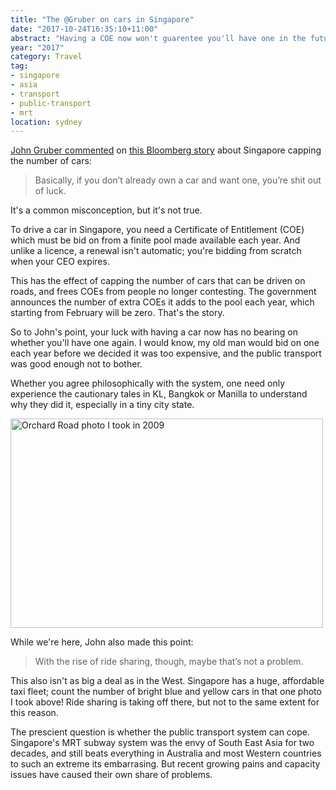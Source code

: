 ```yaml
---
title: "The @Gruber on cars in Singapore"
date: "2017-10-24T16:35:10+11:00"
abstract: "Having a COE now won't guarentee you'll have one in the future"
year: "2017"
category: Travel
tag:
- singapore
- asia
- transport
- public-transport
- mrt
location: sydney
---
```

[John Gruber commented] on [this Bloomberg story] about Singapore capping the number of cars:

> Basically, if you don’t already own a car and want one, you’re shit out of luck.

It's a common misconception, but it's not true.

To drive a car in Singapore, you need a Certificate of Entitlement (COE) which must be bid on from a finite pool made available each year. And unlike a licence, a renewal isn't automatic; you're bidding from scratch when your CEO expires.

This has the effect of capping the number of cars that can be driven on roads, and frees COEs from people no longer contesting. The government announces the number of extra COEs it adds to the pool each year, which starting from February will be zero. That's the story. 

So to John's point, your luck with having a car now has no bearing on whether you'll have one again. I would know, my old man would bid on one each year before we decided it was too expensive, and the public transport was good enough not to bother.

Whether you agree philosophically with the system, one need only experience the cautionary tales in KL, Bangkok or Manilla to understand why they did it, especially in a tiny city state.

<p><img src="https://farm3.staticflickr.com/2562/3709522212_bb458dc65b_z_d.jpg" alt="Orchard Road photo I took in 2009" style="width:500px; height:335px;" srcset="https://farm3.staticflickr.com/2562/3709522212_bb458dc65b_z_d.jpg 1x, https://farm3.staticflickr.com/2562/3709522212_bb458dc65b_b_d.jpg 2x" /></p>

While we're here, John also made this point:

> With the rise of ride sharing, though, maybe that’s not a problem.

This also isn't as big a deal as in the West. Singapore has a huge, affordable taxi fleet; count the number of bright blue and yellow cars in that one photo I took above! Ride sharing is taking off there, but not to the same extent for this reason.

The prescient question is whether the public transport system can cope. Singapore's MRT subway system was the envy of South East Asia for two decades, and still beats everything in Australia and most Western countries to such an extreme its embarrasing. But recent growing pains and capacity issues have caused their own share of problems.

[John Gruber commented]: https://daringfireball.net/linked/2017/10/23/singapore-cars
[this Bloomberg story]: https://www.bloomberg.com/news/articles/2017-10-23/singapore-to-stop-adding-cars-on-its-roads-from-february-2018

